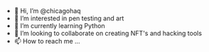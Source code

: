- 👋 Hi, I’m @chicagohaq
- 👀 I’m interested in pen testing and art
- 🌱 I’m currently learning Python
- 💞️ I’m looking to collaborate on creating NFT's and hacking tools 
- 📫 How to reach me ...

<!---
chicagohaq/chicagohaq is a ✨ special ✨ repository because its `README.md` (this file) appears on your GitHub profile.
You can click the Preview link to take a look at your changes.
--->
